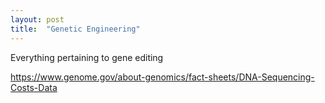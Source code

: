 ```yaml
---
layout: post
title:  "Genetic Engineering"
---
```


Everything pertaining to gene editing

https://www.genome.gov/about-genomics/fact-sheets/DNA-Sequencing-Costs-Data

